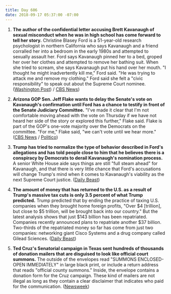 ```yaml
---
title: Day 606
date: 2018-09-17 05:37:00 -07:00
---
```


1. **The author of the confidential letter accusing Brett Kavanaugh of sexual misconduct when he was in high school has come forward to tell her story.** Christine Blasey Ford is a 51-year-old research psychologist in northern California who says Kavanaugh and a friend corralled her into a bedroom in the early 1980s and attempted to sexually assault her. Ford says Kavanaugh pinned her to a bed, groped her over her clothes and attempted to remove her bathing suit. When she tried to scream, she says Kavanaugh put his hand over her mouth. "I thought he might inadvertently kill me," Ford said. "He was trying to attack me and remove my clothing." Ford said she felt a "civic responsibility" to speak out about the Supreme Court nominee. ([Washington Post](https://www.washingtonpost.com/investigations/california-professor-writer-of-confidential-brett-kavanaugh-letter-speaks-out-about-her-allegation-of-sexual-assault/2018/09/16/46982194-b846-11e8-94eb-3bd52dfe917b_story.html?utm_term=.b399d40ab21e)) / [CBS News](https://www.cbsnews.com/news/christine-blasey-ford-brett-kavanaugh-accuser-comes-forward-in-interview-with-the-washington-post/))

2. **Arizona GOP Sen. Jeff Flake wants to delay the Senate's vote on Kavanaugh's confirmation until Ford has a chance to testify in front of the Senate Judiciary Committee.** "I've made it clear that I'm not comfortable moving ahead with the vote on Thursday if we have not heard her side of the story or explored this further," Flake said. Flake is part of the GOP's one-vote majority over the Democrats on the committee. "For me," Flake said, "we can't vote until we hear more." ([CBS News](https://www.cbsnews.com/news/jeff-flake-says-brett-kavanaugh-accuser-christine-blasey-ford-must-be-heard-before-committee-vote/) / [Politico](https://www.politico.com/story/2018/09/16/kavanaugh-allegation-anonymous-republicans-825855))

3. **Trump has tried to normalize the type of behavior described in Ford's allegations and has told people close to him that he believes there is a conspiracy by Democrats to derail Kavanaugh's nomination process.** A senior White House aide says things are still "full steam ahead" for Kavanaugh, and that there is very little chance that Ford's accusations will change Trump's mind when it comes to Kavanaugh's viability as the next Supreme Court justice. ([Daily Beast](https://www.thedailybeast.com/trump-believes-there-is-a-conspiracy-to-submarine-the-kavanaugh-nomination))

4. **The amount of money that has returned to the U.S. as a result of Trump's massive tax cuts is only 3.5 percent of what Trump predicted.** Trump predicted that by ending the practice of taxing U.S. companies when they brought home foreign profits, "Over $4 \[trillion\], but close to $5 trillion, will be brought back into our country." But the latest analysis shows that just $143 billion has been repatriated. Companies recently announced plans to repatriate another $37 billion. Two-thirds of the repatriated money so far has come from just two companies: networking giant Cisco Systems and a drug company called Gilead Sciences. ([Daily Beast](https://www.thedailybeast.com/trump-tax-law-has-led-to-repatriation-of-just-3-of-the-cash-he-promised-it-would))

5. **Ted Cruz's Senatorial campaign in Texas sent hundreds of thousands of donation mailers that are disguised to look like official court summons.** The outside of the envelopes read "SUMMONS ENCLOSED- OPEN IMMEDIATELY" in large black print, or include a return address that reads "official county summons." Inside, the envelope contains a donation form for the Cruz campaign. These kind of mailers are not illegal as long as they contain a clear disclaimer that indicates who paid for the communication. ([Newsweek](https://www.newsweek.com/ted-cruz-beto-orourke-texas-election-midterms-letters-1123146))